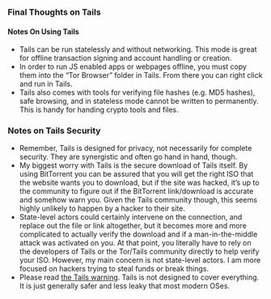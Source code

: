 ### Final Thoughts on Tails

#### Notes On Using Tails
- Tails can be run statelessly and without networking. This mode is great for offline transaction signing and account handling or creation.
- In order to run JS enabled apps or webpages offline, you must copy them into the “Tor Browser” folder in Tails. From there you can right click and run in Tails.
- Tails also comes with tools for verifying file hashes (e.g. MD5 hashes), safe browsing, and in stateless mode cannot be written to permanently. This is handy for handing crypto tools and files.

### Notes on Tails Security
- Remember, Tails is designed for privacy, not necessarily for complete security. They are synergistic and often go hand in hand, though.
- My biggest worry with Tails is the secure download of Tails itself. By using BitTorrent you can be assured that you will get the right ISO that the website wants you to download, but if the site was hacked, it’s up to the community to figure out if the BitTorrent link/download is accurate and somehow warn you. Given the Tails community though, this seems highly unlikely to happen by a hacker to their site.
- State-level actors could certainly intervene on the connection, and replace out the file or link altogether, but it becomes more and more complicated to actually verify the download and if a man-in-the-middle attack was activated on you. At that point, you literally have to rely on the developers of Tails or the Tor/Tails community directly to help verify your ISO. However, my main concern is not state-level actors. I am more focused on hackers trying to steal funds or break things.
- Please read [the Tails warning](https://tails.boum.org/doc/about/warning/index.en.html). Tails is not designed to cover everything. It is just generally safer and less leaky that most modern OSes.
